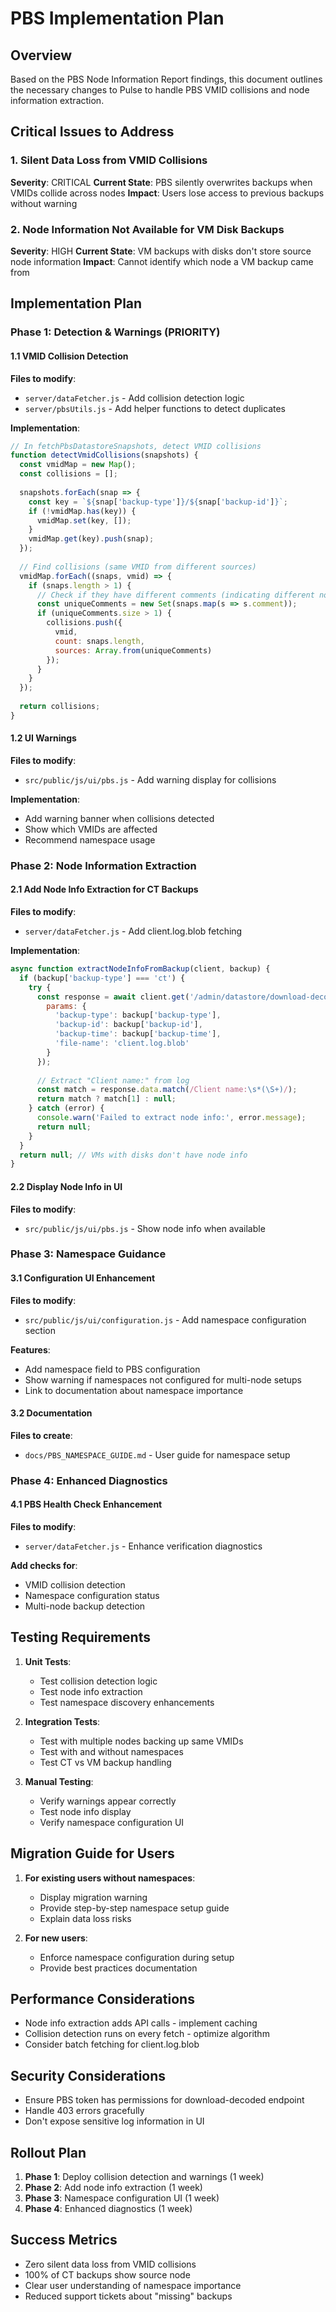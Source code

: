 # PBS Implementation Plan

## Overview
Based on the PBS Node Information Report findings, this document outlines the necessary changes to Pulse to handle PBS VMID collisions and node information extraction.

## Critical Issues to Address

### 1. Silent Data Loss from VMID Collisions
**Severity**: CRITICAL
**Current State**: PBS silently overwrites backups when VMIDs collide across nodes
**Impact**: Users lose access to previous backups without warning

### 2. Node Information Not Available for VM Disk Backups
**Severity**: HIGH
**Current State**: VM backups with disks don't store source node information
**Impact**: Cannot identify which node a VM backup came from

## Implementation Plan

### Phase 1: Detection & Warnings (PRIORITY)

#### 1.1 VMID Collision Detection
**Files to modify**: 
- `server/dataFetcher.js` - Add collision detection logic
- `server/pbsUtils.js` - Add helper functions to detect duplicates

**Implementation**:
```javascript
// In fetchPbsDatastoreSnapshots, detect VMID collisions
function detectVmidCollisions(snapshots) {
  const vmidMap = new Map();
  const collisions = [];
  
  snapshots.forEach(snap => {
    const key = `${snap['backup-type']}/${snap['backup-id']}`;
    if (!vmidMap.has(key)) {
      vmidMap.set(key, []);
    }
    vmidMap.get(key).push(snap);
  });
  
  // Find collisions (same VMID from different sources)
  vmidMap.forEach((snaps, vmid) => {
    if (snaps.length > 1) {
      // Check if they have different comments (indicating different nodes)
      const uniqueComments = new Set(snaps.map(s => s.comment));
      if (uniqueComments.size > 1) {
        collisions.push({
          vmid,
          count: snaps.length,
          sources: Array.from(uniqueComments)
        });
      }
    }
  });
  
  return collisions;
}
```

#### 1.2 UI Warnings
**Files to modify**:
- `src/public/js/ui/pbs.js` - Add warning display for collisions

**Implementation**:
- Add warning banner when collisions detected
- Show which VMIDs are affected
- Recommend namespace usage

### Phase 2: Node Information Extraction

#### 2.1 Add Node Info Extraction for CT Backups
**Files to modify**:
- `server/dataFetcher.js` - Add client.log.blob fetching

**Implementation**:
```javascript
async function extractNodeInfoFromBackup(client, backup) {
  if (backup['backup-type'] === 'ct') {
    try {
      const response = await client.get('/admin/datastore/download-decoded', {
        params: {
          'backup-type': backup['backup-type'],
          'backup-id': backup['backup-id'],
          'backup-time': backup['backup-time'],
          'file-name': 'client.log.blob'
        }
      });
      
      // Extract "Client name:" from log
      const match = response.data.match(/Client name:\s*(\S+)/);
      return match ? match[1] : null;
    } catch (error) {
      console.warn('Failed to extract node info:', error.message);
      return null;
    }
  }
  return null; // VMs with disks don't have node info
}
```

#### 2.2 Display Node Info in UI
**Files to modify**:
- `src/public/js/ui/pbs.js` - Show node info when available

### Phase 3: Namespace Guidance

#### 3.1 Configuration UI Enhancement
**Files to modify**:
- `src/public/js/ui/configuration.js` - Add namespace configuration section

**Features**:
- Add namespace field to PBS configuration
- Show warning if namespaces not configured for multi-node setups
- Link to documentation about namespace importance

#### 3.2 Documentation
**Files to create**:
- `docs/PBS_NAMESPACE_GUIDE.md` - User guide for namespace setup

### Phase 4: Enhanced Diagnostics

#### 4.1 PBS Health Check Enhancement
**Files to modify**:
- `server/dataFetcher.js` - Enhance verification diagnostics

**Add checks for**:
- VMID collision detection
- Namespace configuration status
- Multi-node backup detection

## Testing Requirements

1. **Unit Tests**:
   - Test collision detection logic
   - Test node info extraction
   - Test namespace discovery enhancements

2. **Integration Tests**:
   - Test with multiple nodes backing up same VMIDs
   - Test with and without namespaces
   - Test CT vs VM backup handling

3. **Manual Testing**:
   - Verify warnings appear correctly
   - Test node info display
   - Verify namespace configuration UI

## Migration Guide for Users

1. **For existing users without namespaces**:
   - Display migration warning
   - Provide step-by-step namespace setup guide
   - Explain data loss risks

2. **For new users**:
   - Enforce namespace configuration during setup
   - Provide best practices documentation

## Performance Considerations

- Node info extraction adds API calls - implement caching
- Collision detection runs on every fetch - optimize algorithm
- Consider batch fetching for client.log.blob

## Security Considerations

- Ensure PBS token has permissions for download-decoded endpoint
- Handle 403 errors gracefully
- Don't expose sensitive log information in UI

## Rollout Plan

1. **Phase 1**: Deploy collision detection and warnings (1 week)
2. **Phase 2**: Add node info extraction (1 week)
3. **Phase 3**: Namespace configuration UI (1 week)
4. **Phase 4**: Enhanced diagnostics (1 week)

## Success Metrics

- Zero silent data loss from VMID collisions
- 100% of CT backups show source node
- Clear user understanding of namespace importance
- Reduced support tickets about "missing" backups